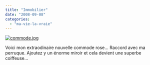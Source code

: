 ```yaml
---
title: "Immobilier"
date: "2008-09-08"
categories: 
  - "ma-vie-la-vraie"
---
```


[![commode.jpg](images/.commode.jpg "commode.jpg")](http://kwaite.free.fr/wordpress/wp-content/uploads/commode.jpg)

Voici mon extraodinaire nouvelle commode rose... Raccord avec ma perruque. Ajoutez y un énorme miroir et cela devient une superbe coiffeuse...
